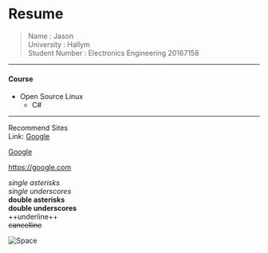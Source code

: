 Resume
=====
> Name : Jason  
> University : Hallym  
> Student Number : Electronics Engineering 20167158  
* * *
#### Course  
* Open Source Linux  
  * C#
------------------
Recommend Sites  
Link: [Google][googlelink]

[googlelink]: https://google.com "Go google"

[Google](https://google.com)

<https://google.com>

*single asterisks*  
_single underscores_  
**double asterisks**  
__double underscores__  
++underline++  
~~cancelline~~

![Space](https://3c1703fe8d.site.internapcdn.net/newman/csz/news/800/2017/whatisspacet.jpg)
